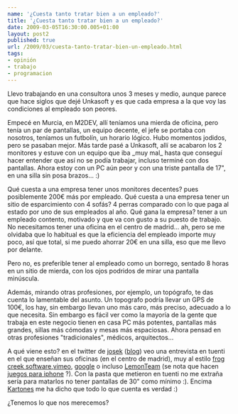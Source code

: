 ```yaml
---
name: '¿Cuesta tanto tratar bien a un empleado?'
title: '¿Cuesta tanto tratar bien a un empleado?'
date: 2009-03-05T16:30:00.005+01:00
layout: post2
published: true
url: /2009/03/cuesta-tanto-tratar-bien-un-empleado.html
tags: 
- opinión
- trabajo
- programacion
---
```


Llevo trabajando en una consultora unos 3 meses y medio, aunque parece que hace siglos que dejé Unkasoft y es que cada empresa a la que voy las condiciones al empleado son peores.  
  
Empecé en Murcia, en M2DEV, allí teníamos una mierda de oficina, pero tenía un par de pantallas, un equipo decente, el jefe se portaba con nosotros, teníamos un futbolín, un horario lógico. Hubo momentos jodidos, pero se pasaban mejor. Más tarde pasé a Unkasoft, allí se acabaron los 2 monitores y estuve con un equipo que iba \_muy mal\_ hasta que conseguí hacer entender que así no se podía trabajar, incluso terminé con dos pantallas. Ahora estoy con un PC aún peor y con una triste pantalla de 17", en una silla sin posa brazos... :)  
  
Qué cuesta a una empresa tener unos monitores decentes? pues posiblemente 200€ más por empleado. Qué cuesta a una empresa tener un sitio de esparcimiento con 4 sofás? 4 perras comparado con lo que paga al estado por uno de sus empleados al año. Qué gana la empresa? tener a un empleado contento, motivado y que va con gusto a su puesto de trabajo. No necesitamos tener una oficina en el centro de madrid... ah, pero se me olvidaba que lo habitual es que la eficiencia del empleado importe muy poco, así que total, si me puedo ahorrar 20€ en una silla, eso que me llevo por delante.  
  
Pero no, es preferible tener al empleado como un borrego, sentado 8 horas en un sitio de mierda, con los ojos podridos de mirar una pantalla minúscula.  
  
Además, mirando otras profesiones, por ejemplo, un topógrafo, te das cuenta lo lamentable del asunto. Un topografo podría llevar un GPS de 100€, los hay, sin embargo llevan uno más caro, más preciso, adecuado a lo que necesita. Sin embargo es fácil ver como la mayoría de la gente que trabaja en este negocio tienen en casa PC más potentes, pantallas más grandes, sillas más cómodas y mesas más espaciosas. Ahora pensad en otras profesiones "tradicionales", médicos, arquitectos...  
  
A qué viene esto? en el twitter de [josek](http://twitter.com/josek_net/status/1283653749) ([blog](http://josekblog.blogspot.com/)) veo una entrevista en tuenti en el que enseñan sus oficinas (en el centro de madrid), muy al estilo [frog creek software](http://picasaweb.google.com/spolsky/FogCreekSNewOffice#),[vimeo](http://www.ulinkx.com/video/3655354/vimeo_office_timelapse), [google](http://picasaweb.google.com/zurich.office.images/ZurichOfficePhotos#) o incluso [LemonTeam](http://www.lemonteam.com/about) (se nota que hacen [juegos para iphone](http://www.lemonteam.com/services) ?). Con la pasta que metieron en tuenti no me extraña sería para matarlos no tener pantallas de 30" como mínimo :). Encima [Kartones](http://twitter.com/Kartones/status/1283828265) me ha dicho que todo lo que cuenta es verdad :)  
  
¿Tenemos lo que nos merecemos?